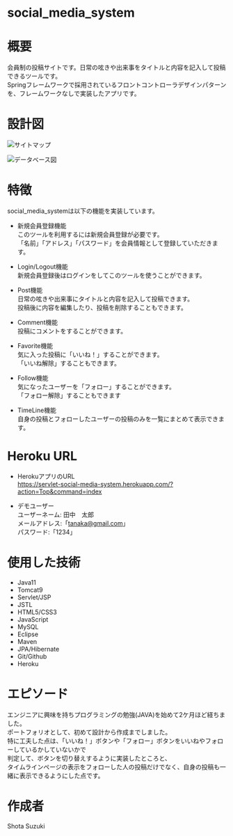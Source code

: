 # social_media_system

# 概要
会員制の投稿サイトです。日常の呟きや出来事をタイトルと内容を記入して投稿できるツールです。  
Springフレームワークで採用されているフロントコントローラデザインパターンを、フレームワークなしで実装したアプリです。

# 設計図

![サイトマップ](https://gyazo.com/e9e36f89a0bf00645ca6085f2bb614f2/raw)

![データベース図](https://gyazo.com/e8ce73256dd4e14b7485d86e899c65f8/raw)


# 特徴
social_media_systemは以下の機能を実装しています。

- 新規会員登録機能  
このツールを利用するには新規会員登録が必要です。  
「名前」「アドレス」「パスワード」を会員情報として登録していただきます。

- Login/Logout機能  
新規会員登録後はログインをしてこのツールを使うことができます。

- Post機能  
日常の呟きや出来事にタイトルと内容を記入して投稿できます。  
投稿後に内容を編集したり、投稿を削除することもできます。

- Comment機能  
投稿にコメントをすることができます。

- Favorite機能  
気に入った投稿に「いいね！」することができます。  
「いいね解除」することもできます。

- Follow機能  
気になったユーザーを「フォロー」することができます。  
「フォロー解除」することもできます

- TimeLine機能  
自身の投稿とフォローしたユーザーの投稿のみを一覧にまとめて表示できます。

# Heroku URL

- HerokuアプリのURL  
https://servlet-social-media-system.herokuapp.com/?action=Top&command=index

- デモユーザー  
ユーザーネーム: 田中　太郎  
メールアドレス:「tanaka@gmail.com」  
パスワード:「1234」


# 使用した技術

   - Java11
   - Tomcat9
   - Servlet/JSP
   - JSTL
   - HTML5/CSS3
   - JavaScript
   - MySQL
   - Eclipse
   - Maven
   - JPA/Hibernate
   - Git/Github
   - Heroku

# エピソード
エンジニアに興味を持ちプログラミングの勉強(JAVA)を始めて2ケ月ほど経ちました。   
ポートフォリオとして、初めて設計から作成までしました。  
特に工夫した点は、「いいね！」ボタンや「フォロー」ボタンをいいねやフォローしているかしていないかで  
判定して、ボタンを切り替えするように実装したところと、  
タイムラインページの表示をフォローした人の投稿だけでなく、自身の投稿も一緒に表示できるようにした点です。  


# 作成者
Shota Suzuki
